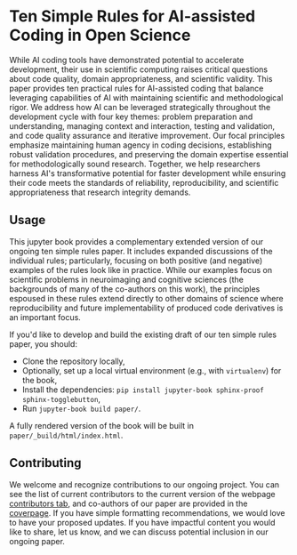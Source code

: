 # Ten Simple Rules for AI-assisted Coding in Open Science

While AI coding tools have demonstrated potential to accelerate development, their use in scientific computing raises critical questions about code quality, domain appropriateness, and scientific validity. This paper provides ten practical rules for AI-assisted coding that balance leveraging capabilities of AI with maintaining scientific and methodological rigor. We address how AI can be leveraged strategically throughout the development cycle with four key themes: problem preparation and understanding, managing context and interaction, testing and validation, and code quality assurance and iterative improvement. Our focal principles emphasize maintaining human agency in coding decisions, establishing robust validation procedures, and preserving the domain expertise essential for methodologically sound research. Together, we help researchers harness AI's transformative potential for faster development while ensuring their code meets the standards of reliability, reproducibility, and scientific appropriateness that research integrity demands.

## Usage

This jupyter book provides a complementary extended version of our ongoing ten simple rules paper. It includes expanded discussions of the individual rules; particularly, focusing on both positive (and negative) examples of the rules look like in practice. While our examples focus on scientific problems in neuroimaging and cognitive sciences (the backgrounds of many of the co-authors on this work), the principles espoused in these rules extend directly to other domains of science where reproducibility and future implementability of produced code derivatives is an important focus. 

If you'd like to develop and build the existing draft of our ten simple rules paper, you should:

+ Clone the repository locally,
+ Optionally, set up a local virtual environment (e.g., with `virtualenv`) for the book,
+ Install the dependencies: `pip install jupyter-book sphinx-proof sphinx-togglebutton`,
+ Run `jupyter-book build paper/`.

A fully rendered version of the book will be built in `paper/_build/html/index.html`.

## Contributing

We welcome and recognize contributions to our ongoing project. You can see the list of current contributors to the current version of the webpage [contributors tab](https://github.com/ebridge2/10sr_ai_assisted_coding/graphs/contributors), and co-authors of our paper are provided in the [coverpage](https://github.com/ebridge2/10sr_ai_assisted_coding/blob/main/paper/coverpage.md). If you have simple formatting recommendations, we would love to have your proposed updates. If you have impactful content you would like to share, let us know, and we can discuss potential inclusion in our ongoing paper. 
